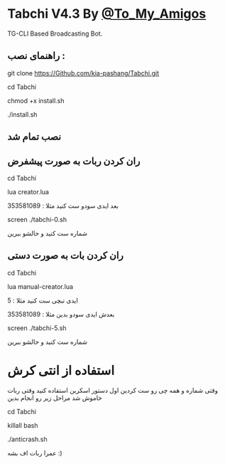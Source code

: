 # Tabchi V4.3 By [@To_My_Amigos](Https://T.Me/To_My_Amigos)

TG-CLI Based Broadcasting Bot.

## راهنمای نصب :

git clone https://Github.com/kia-pashang/Tabchi.git

cd Tabchi

chmod +x install.sh

./install.sh

## نصب تمام شد

## ران کردن ربات به صورت پیشفرض

cd Tabchi

lua creator.lua

بعد ایدی سودو ست کنید مثلا : 353581089

screen ./tabchi-0.sh

شماره ست کنید و حالشو ببرین

## ران کردن بات به صورت دستی

cd Tabchi

lua manual-creator.lua

ایدی تبچی ست کنید مثلا : 5

بعدش ایدی سودو بدین مثلا : 353581089

screen ./tabchi-5.sh

شماره ست کنید و حالشو ببرین

# استفاده از انتی کرش

وقتی شماره و همه چی رو ست کردین اول دستور اسکرین استفاده کنید وقتی ربات خاموش شد مراحل زیر رو انجام بدین

cd Tabchi

killall bash

./anticrash.sh

عمرا ربات اف بشه :)
